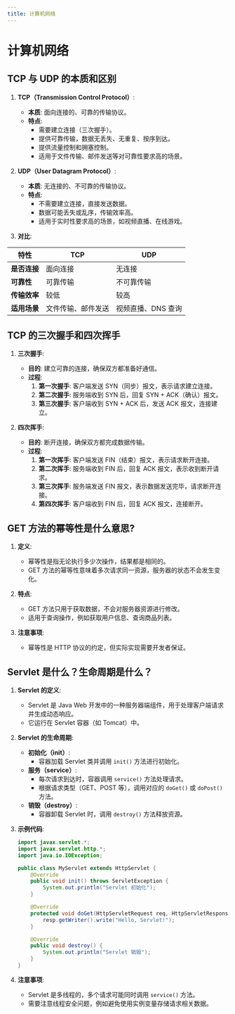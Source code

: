 ```yaml
---
title: 计算机网络
---
```


# 计算机网络

## TCP 与 UDP 的本质和区别

1. **TCP（Transmission Control Protocol）**:
   - **本质**: 面向连接的、可靠的传输协议。
   - **特点**:
     - 需要建立连接（三次握手）。
     - 提供可靠传输，数据无丢失、无重复、按序到达。
     - 提供流量控制和拥塞控制。
     - 适用于文件传输、邮件发送等对可靠性要求高的场景。

2. **UDP（User Datagram Protocol）**:
   - **本质**: 无连接的、不可靠的传输协议。
   - **特点**:
     - 不需要建立连接，直接发送数据。
     - 数据可能丢失或乱序，传输效率高。
     - 适用于实时性要求高的场景，如视频直播、在线游戏。

3. **对比**:

| 特性               | TCP                             | UDP                             |
|--------------------|----------------------------------|---------------------------------|
| **是否连接**        | 面向连接                        | 无连接                         |
| **可靠性**          | 可靠传输                        | 不可靠传输                     |
| **传输效率**        | 较低                            | 较高                           |
| **适用场景**        | 文件传输、邮件发送              | 视频直播、DNS 查询             |



## TCP 的三次握手和四次挥手

1. **三次握手**:
   - **目的**: 建立可靠的连接，确保双方都准备好通信。
   - **过程**:
     1. **第一次握手**: 客户端发送 SYN（同步）报文，表示请求建立连接。
     2. **第二次握手**: 服务端收到 SYN 后，回复 SYN + ACK（确认）报文。
     3. **第三次握手**: 客户端收到 SYN + ACK 后，发送 ACK 报文，连接建立。

2. **四次挥手**:
   - **目的**: 断开连接，确保双方都完成数据传输。
   - **过程**:
     1. **第一次挥手**: 客户端发送 FIN（结束）报文，表示请求断开连接。
     2. **第二次挥手**: 服务端收到 FIN 后，回复 ACK 报文，表示收到断开请求。
     3. **第三次挥手**: 服务端发送 FIN 报文，表示数据发送完毕，请求断开连接。
     4. **第四次挥手**: 客户端收到 FIN 后，回复 ACK 报文，连接断开。



## GET 方法的幂等性是什么意思?

1. **定义**:
   - 幂等性是指无论执行多少次操作，结果都是相同的。
   - GET 方法的幂等性意味着多次请求同一资源，服务器的状态不会发生变化。

2. **特点**:
   - GET 方法只用于获取数据，不会对服务器资源进行修改。
   - 适用于查询操作，例如获取用户信息、查询商品列表。

3. **注意事项**:
   - 幂等性是 HTTP 协议的约定，但实际实现需要开发者保证。



## Servlet 是什么？生命周期是什么？

1. **Servlet 的定义**:
   - Servlet 是 Java Web 开发中的一种服务器端组件，用于处理客户端请求并生成动态响应。
   - 它运行在 Servlet 容器（如 Tomcat）中。

2. **Servlet 的生命周期**:
   - **初始化（init）**:
     - 容器加载 Servlet 类并调用 `init()` 方法进行初始化。
   - **服务（service）**:
     - 每次请求到达时，容器调用 `service()` 方法处理请求。
     - 根据请求类型（GET、POST 等），调用对应的 `doGet()` 或 `doPost()` 方法。
   - **销毁（destroy）**:
     - 容器卸载 Servlet 时，调用 `destroy()` 方法释放资源。

3. **示例代码**:
   ```java
   import javax.servlet.*;
   import javax.servlet.http.*;
   import java.io.IOException;

   public class MyServlet extends HttpServlet {
       @Override
       public void init() throws ServletException {
           System.out.println("Servlet 初始化");
       }

       @Override
       protected void doGet(HttpServletRequest req, HttpServletResponse resp) throws IOException {
           resp.getWriter().write("Hello, Servlet!");
       }

       @Override
       public void destroy() {
           System.out.println("Servlet 销毁");
       }
   }
   ```

4. **注意事项**:
   - Servlet 是多线程的，多个请求可能同时调用 `service()` 方法。
   - 需要注意线程安全问题，例如避免使用实例变量存储请求相关数据。